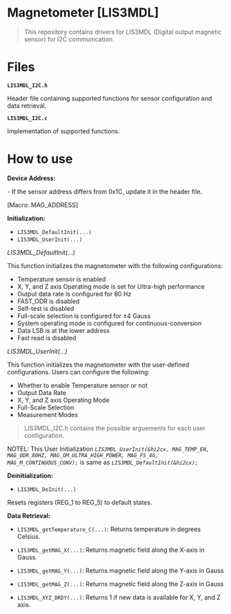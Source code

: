 # Magnetometer [LIS3MDL]

> This repository contains drivers for LIS3MDL (Digital output magnetic sensor) for I2C communication.

# Files
**`LIS3MDL_I2C.h`**
<p>Header file containing supported functions for sensor configuration and data retrieval. 

**`LIS3MDL_I2C.c`**
<p> Implementation of supported functions.

# How to use
**Device Address:**
<p>- If the sensor address differs from 0x1C, update it in the header file.

[Macro: MAG_ADDRESS] 

**Initialization:**
- `LIS3MDL_DefaultInit(...)`
- `LIS3MDL_UserInit(...)`

*LIS3MDL_DefaultInit(...)* 
<p>This function initializes the magnetometer with the following configurations:

- Temperature sensor is enabled
- X, Y, and Z axis Operating mode is set for Ultra-high performance
- Output data rate is configured for 80 Hz
- FAST_ODR is disabled
- Self-test is disabled
- Full-scale selection is configured for ±4 Gauss
- System operating mode is configured for continuous-conversion
- Data LSB is at the lower address
- Fast read is disabled

*LIS3MDL_UserInit(...)* 
<p>This function initializes the magnetometer with the user-defined configurations.
Users can configure the following:

- Whether to enable Temperature sensor or not
- Output Data Rate
- X, Y, and Z axis Operating Mode
- Full-Scale Selection
- Measurement Modes

>LIS3MDL_I2C.h contains the possible arguements for each user configuration.

NOTEL: This User Initialization *`LIS3MDL_UserInit(&hi2cx, MAG_TEMP_EN, MAG_ODR_80HZ, MAG_OM_ULTRA_HIGH_POWER, MAG_FS_4G, MAG_M_CONTINUOUS_CONV);`* is same as *`LIS3MDL_DefaultInit(&hi2cx);`*

**Deinitialization:**
- `LIS3MDL_DeInit(...)`
<p> Resets registers (REG_1 to REG_5) to default states.

**Data Retrieval:**
- `LIS3MDL_getTemperature_C(...)`: Returns temperature in degrees Celsius. 

- `LIS3MDL_getMAG_X(...)`: Returns magnetic field along the X-axis in Gauss.

- `LIS3MDL_getMAG_Y(...)`: Returns magnetic field along the Y-axis in Gauss

- `LIS3MDL_getMAG_Z(...)`: Returns magnetic field along the Z-axis in Gauss

- `LIS3MDL_XYZ_DRDY(...)`: Returns 1 if new data is available for X, Y, and Z axis.

